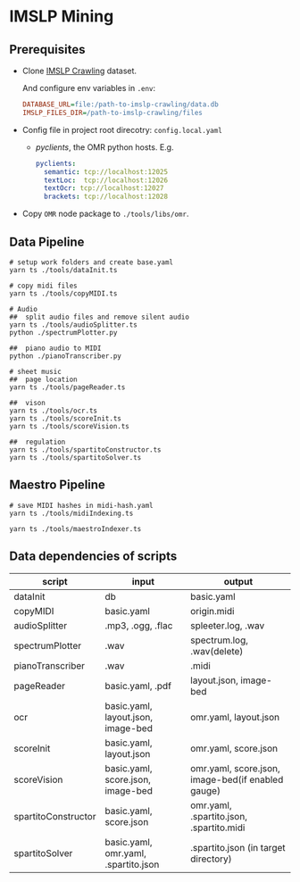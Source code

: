 # IMSLP Mining


## Prerequisites

* Clone [IMSLP Crawling](https://huggingface.co/datasets/k-l-lambda/imslp-crawling) dataset.

	And configure env variables in `.env`:
	```ini
	DATABASE_URL=file:/path-to-imslp-crawling/data.db
	IMSLP_FILES_DIR=/path-to-imslp-crawling/files
	```

* Config file in project root direcotry: `config.local.yaml`

	+	*pyclients*, the OMR python hosts.
		E.g.
		```yaml
		pyclients:
		  semantic: tcp://localhost:12025
		  textLoc:  tcp://localhost:12026
		  textOcr: tcp://localhost:12027
		  brackets: tcp://localhost:12028
		```

* Copy `OMR` node package to `./tools/libs/omr`.


## Data Pipeline

```shell
# setup work folders and create base.yaml
yarn ts ./tools/dataInit.ts

# copy midi files
yarn ts ./tools/copyMIDI.ts

# Audio
##	split audio files and remove silent audio
yarn ts ./tools/audioSplitter.ts
python ./spectrumPlotter.py

##	piano audio to MIDI
python ./pianoTranscriber.py

# sheet music
## 	page location
yarn ts ./tools/pageReader.ts

##	vison
yarn ts ./tools/ocr.ts
yarn ts ./tools/scoreInit.ts
yarn ts ./tools/scoreVision.ts

##	regulation
yarn ts ./tools/spartitoConstructor.ts
yarn ts ./tools/spartitoSolver.ts

```


## Maestro Pipeline

```shell
# save MIDI hashes in midi-hash.yaml
yarn ts ./tools/midiIndexing.ts

yarn ts ./tools/maestroIndexer.ts
```


## Data dependencies of scripts

script | input | output
| - | - | - |
dataInit			| db									| basic.yaml
copyMIDI			| basic.yaml							| origin.midi
audioSplitter		| .mp3, .ogg, .flac						| spleeter.log, .wav
spectrumPlotter		| .wav									| spectrum.log, .wav(delete)
pianoTranscriber	| .wav									| .midi
pageReader			| basic.yaml, .pdf						| layout.json, image-bed
ocr					| basic.yaml, layout.json, image-bed	| omr.yaml, layout.json
scoreInit			| basic.yaml, layout.json				| omr.yaml, score.json
scoreVision			| basic.yaml, score.json, image-bed		| omr.yaml, score.json, image-bed(if enabled gauge)
spartitoConstructor	| basic.yaml, score.json				| omr.yaml, .spartito.json, .spartito.midi
spartitoSolver		| basic.yaml, omr.yaml, .spartito.json	| .spartito.json (in target directory)
